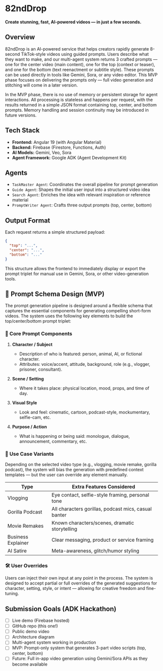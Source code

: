 # 82ndDrop

**Create stunning, fast, AI-powered videos — in just a few seconds.**

## Overview

82ndDrop is an AI-powered service that helps creators rapidly generate 8-second TikTok-style videos using guided prompts. Users describe what they want to make, and our multi-agent system returns 3 crafted prompts — one for the center video (main content), one for the top (context or teaser), and one for the bottom (text reenactment or subtitle style). These prompts can be used directly in tools like Gemini, Sora, or any video editor. This MVP phase focuses on delivering the prompts only — full video generation and stitching will come in a later version.

In the MVP phase, there is no use of memory or persistent storage for agent interactions. All processing is stateless and happens per request, with the results returned in a simple JSON format containing top, center, and bottom prompts. Memory handling and session continuity may be introduced in future versions.

## Tech Stack

- **Frontend:** Angular 19 (with Angular Material)
- **Backend:** Firebase (Firestore, Functions, Auth)
- **AI Models:** Gemini, Veo, Sora
- **Agent Framework:** Google ADK (Agent Development Kit)

## Agents

- `TaskMaster Agent`: Coordinates the overall pipeline for prompt generation
- `Guide Agent`: Shapes the initial user input into a structured video idea
- `Search Agent`: Enriches the idea with relevant inspiration or reference material
- `PromptWriter Agent`: Crafts three output prompts (top, center, bottom)

## Output Format

Each request returns a simple structured payload:

```json
{
  "top": "...",
  "center": "...",
  "bottom": "..."
}
```

This structure allows the frontend to immediately display or export the prompt triplet for manual use in Gemini, Sora, or other video-generation tools.

## 🔧 Prompt Schema Design (MVP)

The prompt generation pipeline is designed around a flexible schema that captures the essential components for generating compelling short-form videos. The system uses the following key elements to build the top/center/bottom prompt triplet:

### 🧠 Core Prompt Components

1. **Character / Subject**

   - Description of who is featured: person, animal, AI, or fictional character.
   - Attributes: voice/accent, attitude, background, role (e.g., vlogger, prisoner, consultant).

2. **Scene / Setting**

   - Where it takes place: physical location, mood, props, and time of day.

3. **Visual Style**

   - Look and feel: cinematic, cartoon, podcast-style, mockumentary, selfie-cam, etc.

4. **Purpose / Action**
   - What is happening or being said: monologue, dialogue, announcement, commentary, etc.

### 🎥 Use Case Variants

Depending on the selected video type (e.g., vlogging, movie remake, gorilla podcast), the system will bias the generation with predefined context templates — but the user can override any element manually.

| Type               | Extra Features Considered                            |
| ------------------ | ---------------------------------------------------- |
| Vlogging           | Eye contact, selfie-style framing, personal tone     |
| Gorilla Podcast    | All characters gorillas, podcast mics, casual banter |
| Movie Remakes      | Known characters/scenes, dramatic storytelling       |
| Business Explainer | Clear messaging, product or service framing          |
| AI Satire          | Meta-awareness, glitch/humor styling                 |

### 🛠️ User Overrides

Users can inject their own input at any point in the process. The system is designed to accept partial or full overrides of the generated suggestions for character, setting, style, or intent — allowing for creative freedom and fine-tuning.

## Submission Goals (ADK Hackathon)

- [ ] Live demo (Firebase hosted)
- [ ] GitHub repo (this one!)
- [ ] Public demo video
- [ ] Architecture diagram
- [ ] Multi-agent system working in production
- [ ] MVP: Prompt-only system that generates 3-part video scripts (top, center, bottom)
- [ ] Future: Full in-app video generation using Gemini/Sora APIs as they become available
